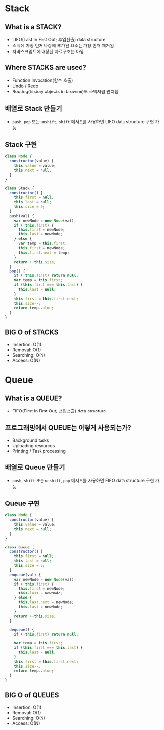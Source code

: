 # Stack

## What is a STACK?

- LIFO(Last In First Out; 후입선출) data structure
- 스택에 가장 먼저 나중에 추가된 요소는 가장 먼저 제거됨
- 자바스크립트에 내장된 자료구조는 아님

## Where STACKS are used?

- Function Invocation(함수 호출)
- Undo / Redo
- Routing(history objects in browser)도 스택처럼 관리됨

## 배열로 Stack 만들기

- `push`, `pop` 또는 `unshift`, `shift` 메서드를 사용하면 LIFO data structure 구현 가능

## Stack 구현

```js
class Node {
  constructor(value) {
    this.value = value;
    this.next = null;
  }
}

class Stack {
  constructor() {
    this.first = null;
    this.last = null;
    this.size = 0;
  }
  push(val) {
    var newNode = new Node(val);
    if (!this.first) {
      this.first = newNode;
      this.last = newNode;
    } else {
      var temp = this.first;
      this.first = newNode;
      this.first.next = temp;
    }
    return ++this.size;
  }
  pop() {
    if (!this.first) return null;
    var temp = this.first;
    if (this.first === this.last) {
      this.last = null;
    }
    this.first = this.first.next;
    this.size--;
    return temp.value;
  }
}
```

## BIG O of STACKS

- Insertion: O(1)
- Removal: O(1)
- Searching: O(N)
- Access: O(N)

# Queue

## What is a QUEUE?

- FIFO(First In First Out; 선입선출) data structure

## 프로그래밍에서 QUEUE는 어떻게 사용되는가?

- Background tasks
- Uploading resources
- Printing / Task processing

## 배열로 Queue 만들기

- `push`, `shift` 또는 `unshift`, `pop` 메서드를 사용하면 FIFO data structure 구현 가능

## Queue 구현

```js
class Node {
  constructor(value) {
    this.value = value;
    this.next = null;
  }
}

class Queue {
  constructor() {
    this.first = null;
    this.last = null;
    this.size = 0;
  }
  enqueue(val) {
    var newNode = new Node(val);
    if (!this.first) {
      this.first = newNode;
      this.last = newNode;
    } else {
      this.last.next = newNode;
      this.last = newNode;
    }
    return ++this.size;
  }

  dequeue() {
    if (!this.first) return null;

    var temp = this.first;
    if (this.first === this.last) {
      this.last = null;
    }
    this.first = this.first.next;
    this.size--;
    return temp.value;
  }
}
```

## BIG O of QUEUES

- Insertion: O(1)
- Removal: O(1)
- Searching: O(N)
- Access: O(N)
